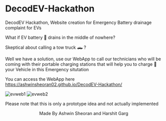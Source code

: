 # DecodEV-Hackathon
DecodEV Hackathon, Website creation for Emergency Battery drainage complaint for EVs

What if EV battery :battery: drains in the middle of nowhere?

Skeptical about calling a tow truck :pickup_truck: ?

Well we have a solution, use our WebApp to call our technicians who will be coming with their portable charging stations that will help you to charge 
:electric_plug: your Vehicle in this Emergency situtation

You can access the WebApp here https://ashwinsheoran02.github.io/DecodEV-Hackathon/

![evweb1](https://user-images.githubusercontent.com/88393756/189523799-22929c05-69ec-4946-942d-6e29b71720e0.jpg)
![evweb2](https://user-images.githubusercontent.com/88393756/189523803-30cc7924-144b-44e0-944c-dc80b5b5a6f0.jpg)

Please note that this is only a prototype idea and not actually implemented
<p align="center">
 Made By Ashwin Sheoran and Harshit Garg 
